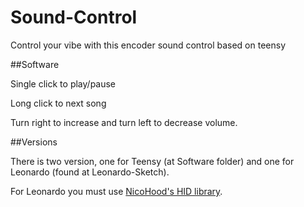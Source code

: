 # Sound-Control

Control your vibe with this encoder sound control based on teensy

##Software

Single click to play/pause

Long click to next song

Turn right to increase and turn left to decrease volume.

##Versions

There is two version, one for Teensy (at Software folder) and one for Leonardo (found at Leonardo-Sketch).

For Leonardo you must use [NicoHood's HID library](https://github.com/NicoHood/HID).
